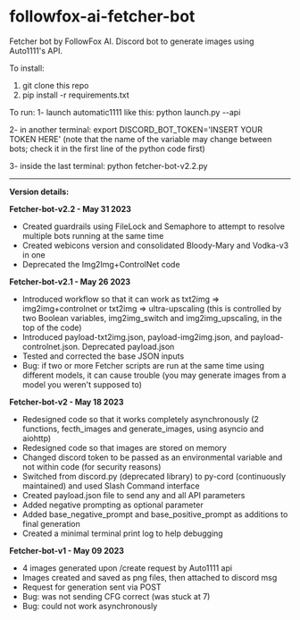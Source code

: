 # followfox-ai-fetcher-bot
Fetcher bot by FollowFox AI. Discord bot to generate images using Auto1111's API.

To install:
1. git clone this repo
2. pip install -r requirements.txt

To run:
1- launch automatic1111 like this:  python launch.py --api

2- in another terminal: export DISCORD_BOT_TOKEN='INSERT YOUR TOKEN HERE' (note that the name of the variable may change between bots; check it in the first line of the python code first)
  
3- inside the last terminal: python fetcher-bot-v2.2.py

-----------------

**Version details:**

**Fetcher-bot-v2.2 - May 31 2023**
- Created guardrails using FileLock and Semaphore to attempt to resolve multiple bots running at the same time
- Created webicons version and consolidated Bloody-Mary and Vodka-v3 in one
- Deprecated the Img2Img+ControlNet code

**Fetcher-bot-v2.1 - May 26 2023**
- Introduced workflow so that it can work as txt2img => img2img+controlnet or txt2img => ultra-upscaling (this is controlled by two Boolean variables, img2img_switch and img2img_upscaling, in the top of the code)
- Introduced payload-txt2img.json, payload-img2img.json, and payload-controlnet.json. Deprecated payload.json
- Tested and corrected the base JSON inputs
- Bug: if two or more Fetcher scripts are run at the same time using different models, it can cause trouble (you may generate images from a model you weren't supposed to)


**Fetcher-bot-v2 - May 18 2023**
- Redesigned code so that it works completely asynchronously (2 functions, fecth_images and generate_images, using asyncio and aiohttp)
- Redesigned code so that images are stored on memory
- Changed discord token to be passed as an environmental variable and not within code (for security reasons)
- Switched from discord.py (deprecated library) to py-cord (continuously maintained) and used Slash Command interface
- Created payload.json file to send any and all API parameters
- Added negative prompting as optional parameter
- Added base_negative_prompt and base_positive_prompt as additions to final generation
- Created a minimal terminal print log to help debugging


**Fetcher-bot-v1 - May 09 2023**
- 4 images generated upon /create request by Auto1111 api
- Images created and saved as png files, then attached to discord msg
- Request for generation sent via POST
- Bug: was not sending CFG correct (was stuck at 7)
- Bug: could not work asynchronously
